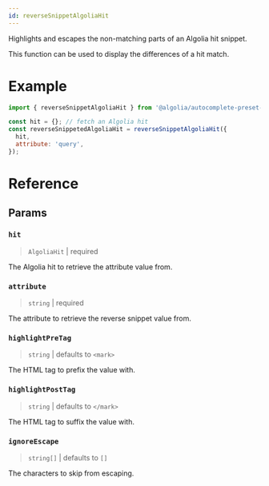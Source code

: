 ```yaml
---
id: reverseSnippetAlgoliaHit
---
```


Highlights and escapes the non-matching parts of an Algolia hit snippet.

This function can be used to display the differences of a hit match.

# Example

```js
import { reverseSnippetAlgoliaHit } from '@algolia/autocomplete-preset-algolia';

const hit = {}; // fetch an Algolia hit
const reverseSnippetedAlgoliaHit = reverseSnippetAlgoliaHit({
  hit,
  attribute: 'query',
});
```

# Reference

## Params

### `hit`

> `AlgoliaHit` | required

The Algolia hit to retrieve the attribute value from.

### `attribute`

> `string` | required

The attribute to retrieve the reverse snippet value from.

### `highlightPreTag`

> `string` | defaults to `<mark>`

The HTML tag to prefix the value with.

### `highlightPostTag`

> `string` | defaults to `</mark>`

The HTML tag to suffix the value with.

### `ignoreEscape`

> `string[]` | defaults to `[]`

The characters to skip from escaping.
